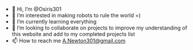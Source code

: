 - 👋 Hi, I’m @Osiris301
- 👀 I’m interested in making robots to rule the world =)
- 🌱 I’m currently learning everything
- 💞️ I’m looking to collaborate on projects to improve my understanding of this website and add to my completed projects list
- 📫 How to reach me A.Newton301@gmail.com

<!---
Osiris301/Osiris301 is a ✨ special ✨ repository because its `README.md` (this file) appears on your GitHub profile.
You can click the Preview link to take a look at your changes.
--->
